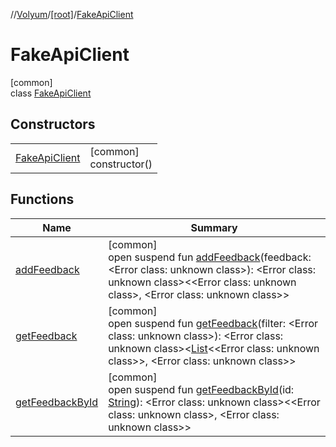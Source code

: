 //[Volyum](../../../index.md)/[[root]](../index.md)/[FakeApiClient](index.md)

# FakeApiClient

[common]\
class [FakeApiClient](index.md)

## Constructors

| | |
|---|---|
| [FakeApiClient](-fake-api-client.md) | [common]<br>constructor() |

## Functions

| Name | Summary |
|---|---|
| [addFeedback](add-feedback.md) | [common]<br>open suspend fun [addFeedback](add-feedback.md)(feedback: &lt;Error class: unknown class&gt;): &lt;Error class: unknown class&gt;&lt;&lt;Error class: unknown class&gt;, &lt;Error class: unknown class&gt;&gt; |
| [getFeedback](get-feedback.md) | [common]<br>open suspend fun [getFeedback](get-feedback.md)(filter: &lt;Error class: unknown class&gt;): &lt;Error class: unknown class&gt;&lt;[List](https://kotlinlang.org/api/core/kotlin-stdlib/kotlin.collections/-list/index.html)&lt;&lt;Error class: unknown class&gt;&gt;, &lt;Error class: unknown class&gt;&gt; |
| [getFeedbackById](get-feedback-by-id.md) | [common]<br>open suspend fun [getFeedbackById](get-feedback-by-id.md)(id: [String](https://kotlinlang.org/api/core/kotlin-stdlib/kotlin/-string/index.html)): &lt;Error class: unknown class&gt;&lt;&lt;Error class: unknown class&gt;, &lt;Error class: unknown class&gt;&gt; |